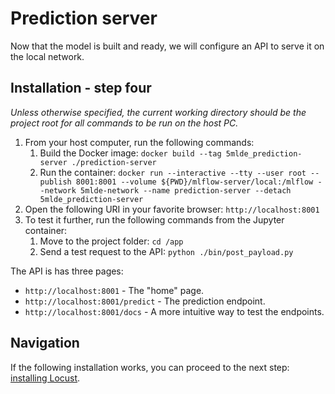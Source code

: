 # Prediction server
Now that the model is built and ready, we will configure an API to serve it on the local network.

## Installation - step four
_Unless otherwise specified, the current working directory should be the project root for all commands to be run on the host PC._

1. From your host computer, run the following commands:
    1. Build the Docker image: `docker build --tag 5mlde_prediction-server ./prediction-server`
    2. Run the container: `docker run --interactive --tty --user root --publish 8001:8001 --volume ${PWD}/mlflow-server/local:/mlflow --network 5mlde-network --name prediction-server --detach 5mlde_prediction-server`
2. Open the following URI in your favorite browser: `http://localhost:8001`
3. To test it further, run the following commands from the Jupyter container:
   1. Move to the project folder: `cd /app`
   2. Send a test request to the API: `python ./bin/post_payload.py`

The API is has three pages:
- `http://localhost:8001` - The "home" page.
- `http://localhost:8001/predict` - The prediction endpoint.
- `http://localhost:8001/docs` - A more intuitive way to test the endpoints.

## Navigation
If the following installation works, you can proceed to the next step: [installing Locust](https://github.com/EmpireDemocratiqueDuPoulpe/Cours-IA/tree/main/5MLDE/Project/locust-master).